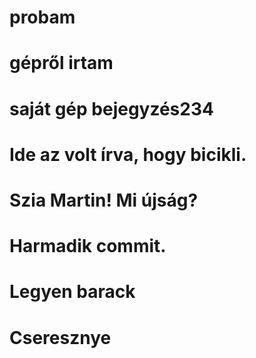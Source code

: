 #  probam
# gépről irtam 
# saját gép bejegyzés234
# Ide az volt írva, hogy bicikli.
# Szia Martin! Mi újság?
# Harmadik commit.
# Legyen barack
# Cseresznye
